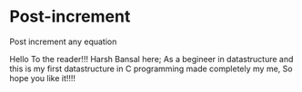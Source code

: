 # Post-increment
Post increment any equation

Hello To the reader!!!
Harsh Bansal here;
As a begineer in datastructure and this is my first datastructure in C programming made completely my me, So hope you like it!!!!
